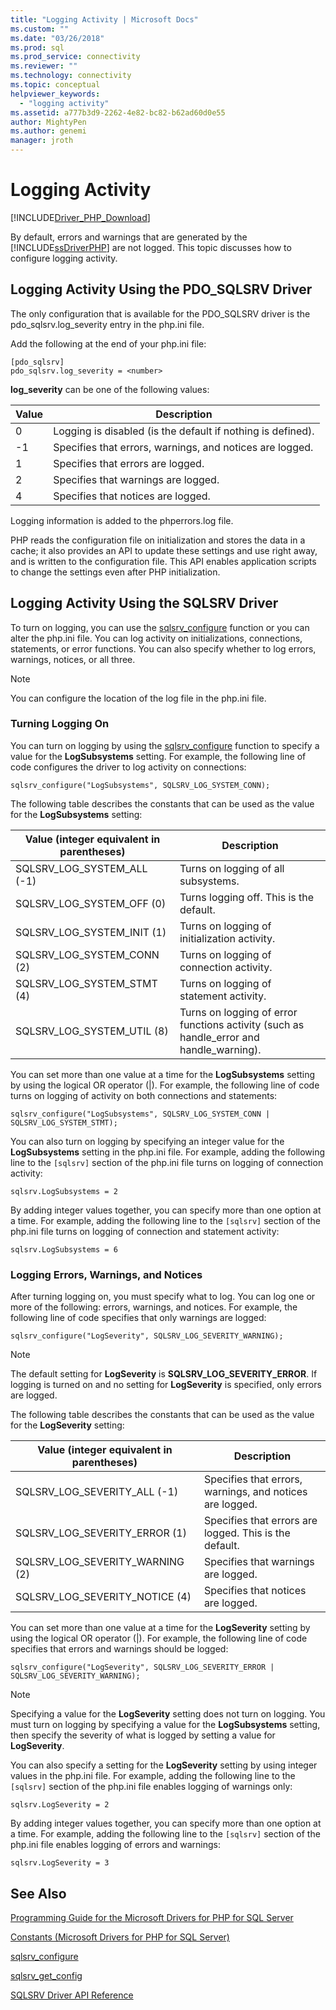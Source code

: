 ```yaml
---
title: "Logging Activity | Microsoft Docs"
ms.custom: ""
ms.date: "03/26/2018"
ms.prod: sql
ms.prod_service: connectivity
ms.reviewer: ""
ms.technology: connectivity
ms.topic: conceptual
helpviewer_keywords: 
  - "logging activity"
ms.assetid: a777b3d9-2262-4e82-bc82-b62ad60d0e55
author: MightyPen
ms.author: genemi
manager: jroth
---
```

# Logging Activity
[!INCLUDE[Driver_PHP_Download](../../includes/driver_php_download.md)]

By default, errors and warnings that are generated by the [!INCLUDE[ssDriverPHP](../../includes/ssdriverphp_md.md)] are not logged. This topic discusses how to configure logging activity.  
  
## Logging Activity Using the PDO_SQLSRV Driver  
The only configuration that is available for the PDO_SQLSRV driver is the pdo_sqlsrv.log_severity entry in the php.ini file.  
  
Add the following at the end of your php.ini file:  
  
```  
[pdo_sqlsrv]  
pdo_sqlsrv.log_severity = <number>  
```  
  
**log_severity** can be one of the following values:  
  
|Value|Description|  
|---------|---------------|  
|0|Logging is disabled (is the default if nothing is defined).|  
|-1|Specifies that errors, warnings, and notices are logged.|  
|1|Specifies that errors are logged.|  
|2|Specifies that warnings are logged.|  
|4|Specifies that notices are logged.|  
  
Logging information is added to the phperrors.log file.  
  
PHP reads the configuration file on initialization and stores the data in a cache; it also provides an API to update these settings and use right away, and is written to the configuration file. This API enables application scripts to change the settings even after PHP initialization.  
  
## Logging Activity Using the SQLSRV Driver  
To turn on logging, you can use the [sqlsrv_configure](../../connect/php/sqlsrv-configure.md) function or you can alter the php.ini file. You can log activity on initializations, connections, statements, or error functions. You can also specify whether to log errors, warnings, notices, or all three.  
  
> [!NOTE]  
> You can configure the location of the log file in the php.ini file.  
  
### Turning Logging On  
You can turn on logging by using the [sqlsrv_configure](../../connect/php/sqlsrv-configure.md) function to specify a value for the **LogSubsystems** setting. For example, the following line of code configures the driver to log activity on connections:  
  
`sqlsrv_configure("LogSubsystems", SQLSRV_LOG_SYSTEM_CONN);`  
  
The following table describes the constants that can be used as the value for the **LogSubsystems** setting:  
  
|Value (integer equivalent in parentheses)|Description|  
|-----------------------------------------------|---------------|  
|SQLSRV_LOG_SYSTEM_ALL (-1)|Turns on logging of all subsystems.|  
|SQLSRV_LOG_SYSTEM_OFF (0)|Turns logging off. This is the default.|  
|SQLSRV_LOG_SYSTEM_INIT (1)|Turns on logging of initialization activity.|  
|SQLSRV_LOG_SYSTEM_CONN (2)|Turns on logging of connection activity.|  
|SQLSRV_LOG_SYSTEM_STMT (4)|Turns on logging of statement activity.|  
|SQLSRV_LOG_SYSTEM_UTIL (8)|Turns on logging of error functions activity (such as handle_error and handle_warning).|  
  
You can set more than one value at a time for the **LogSubsystems** setting by using the logical OR operator (|). For example, the following line of code turns on logging of activity on both connections and statements:  
  
`sqlsrv_configure("LogSubsystems", SQLSRV_LOG_SYSTEM_CONN | SQLSRV_LOG_SYSTEM_STMT);`  
  
You can also turn on logging by specifying an integer value for the **LogSubsystems** setting in the php.ini file. For example, adding the following line to the `[sqlsrv]` section of the php.ini file turns on logging of connection activity:  
  
`sqlsrv.LogSubsystems = 2`  
  
By adding integer values together, you can specify more than one option at a time. For example, adding the following line to the `[sqlsrv]` section of the php.ini file turns on logging of connection and statement activity:  
  
`sqlsrv.LogSubsystems = 6`  
  
### Logging Errors, Warnings, and Notices  
After turning logging on, you must specify what to log. You can log one or more of the following: errors, warnings, and notices. For example, the following line of code specifies that only warnings are logged:  
  
`sqlsrv_configure("LogSeverity", SQLSRV_LOG_SEVERITY_WARNING);`  
  
> [!NOTE]  
> The default setting for **LogSeverity** is **SQLSRV_LOG_SEVERITY_ERROR**. If logging is turned on and no setting for **LogSeverity** is specified, only errors are logged.  
  
The following table describes the constants that can be used as the value for the **LogSeverity** setting:  
  
|Value (integer equivalent in parentheses)|Description|  
|-----------------------------------------------|---------------|  
|SQLSRV_LOG_SEVERITY_ALL (-1)|Specifies that errors, warnings, and notices are logged.|  
|SQLSRV_LOG_SEVERITY_ERROR (1)|Specifies that errors are logged. This is the default.|  
|SQLSRV_LOG_SEVERITY_WARNING (2)|Specifies that warnings are logged.|  
|SQLSRV_LOG_SEVERITY_NOTICE (4)|Specifies that notices are logged.|  
  
You can set more than one value at a time for the **LogSeverity** setting by using the logical OR operator (|). For example, the following line of code specifies that errors and warnings should be logged:  
  
`sqlsrv_configure("LogSeverity", SQLSRV_LOG_SEVERITY_ERROR | SQLSRV_LOG_SEVERITY_WARNING);`  
  
> [!NOTE]  
> Specifying a value for the **LogSeverity** setting does not turn on logging. You must turn on logging by specifying a value for the **LogSubsystems** setting, then specify the severity of what is logged by setting a value for **LogSeverity**.  
  
You can also specify a setting for the **LogSeverity** setting by using integer values in the php.ini file. For example, adding the following line to the `[sqlsrv]` section of the php.ini file enables logging of warnings only:  
  
`sqlsrv.LogSeverity = 2`  
  
By adding integer values together, you can specify more than one option at a time. For example, adding the following line to the `[sqlsrv]` section of the php.ini file enables logging of errors and warnings:  
  
`sqlsrv.LogSeverity = 3`  
  
## See Also  
[Programming Guide for the Microsoft Drivers for PHP for SQL Server](../../connect/php/programming-guide-for-php-sql-driver.md)

[Constants &#40;Microsoft Drivers for PHP for SQL Server&#41;](../../connect/php/constants-microsoft-drivers-for-php-for-sql-server.md)

[sqlsrv_configure](../../connect/php/sqlsrv-configure.md)

[sqlsrv_get_config](../../connect/php/sqlsrv-get-config.md)

[SQLSRV Driver API Reference](../../connect/php/sqlsrv-driver-api-reference.md)  
  
